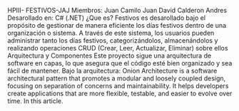HPIII- FESTIVOS-JAJ
Miembros: 
Juan Camilo
Juan David Calderon 
Andres 
Desarollado en: C# (.NET)
¿Que es?
Festivos es desarollado bajo el propósito de gestionar de manera eficiente los días festivos dentro de una organización o sistema. A través de este sistema, los usuarios pueden administrar tanto los días festivos, categorizándolos, almacenándolos y realizando 
operaciones CRUD (Crear, Leer, Actualizar, Eliminar) sobre ellos
Arquitectura y Componentes
Este proyecto sigue una arquitectura de software en capas, lo que asegura que el código esté bien organizado y sea fácil de mantener.
Bajo la arquitectura:
Onion Architecture is a software architectural pattern that promotes a modular and loosely coupled design, focusing on separation of concerns and maintainability. It helps developers create applications that are more flexible, testable, and easier to evolve over time. 
In this article.
